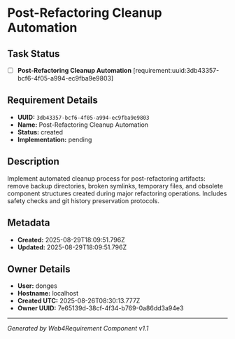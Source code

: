 # Post-Refactoring Cleanup Automation

## Task Status
- [ ] **Post-Refactoring Cleanup Automation** [requirement:uuid:3db43357-bcf6-4f05-a994-ec9fba9e9803]

## Requirement Details

- **UUID:** `3db43357-bcf6-4f05-a994-ec9fba9e9803`
- **Name:** Post-Refactoring Cleanup Automation
- **Status:** created
- **Implementation:** pending

## Description

Implement automated cleanup process for post-refactoring artifacts: remove backup directories, broken symlinks, temporary files, and obsolete component structures created during major refactoring operations. Includes safety checks and git history preservation protocols.

## Metadata

- **Created:** 2025-08-29T18:09:51.796Z
- **Updated:** 2025-08-29T18:09:51.796Z

## Owner Details

- **User:** donges
- **Hostname:** localhost
- **Created UTC:** 2025-08-26T08:30:13.777Z
- **Owner UUID:** 7e65139d-38cf-4f34-b769-0a86dd3a94e3

---

*Generated by Web4Requirement Component v1.1*
